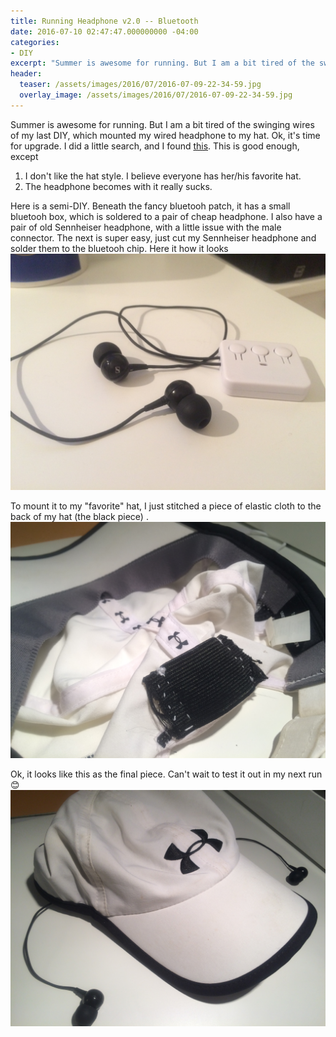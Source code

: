 ```yaml
---
title: Running Headphone v2.0 -- Bluetooth
date: 2016-07-10 02:47:47.000000000 -04:00
categories:
- DIY
excerpt: "Summer is awesome for running. But I am a bit tired of the swinging wires of my last DIY, which mounted my wired headphone to my hat. Ok, it's time for upgrade."
header:
  teaser: /assets/images/2016/07/2016-07-09-22-34-59.jpg
  overlay_image: /assets/images/2016/07/2016-07-09-22-34-59.jpg
---
```

Summer is awesome for running. But I am a bit tired of the swinging wires of my last DIY, which mounted my wired headphone to my hat. Ok, it's time for upgrade.
I did a little search, and I found [this](https://www.amazon.com/Bluetooth-Baseball-Wireless-Headset-Speaker/dp/B013BC4FOK/ref=sr_1_4?ie=UTF8&amp;qid=1468117362&amp;sr=8-4&amp;keywords=bluetooth+hat). This is good enough, except

1. I don't like the hat style. I believe everyone has her/his favorite hat.
2. The headphone becomes with it really sucks.

Here is a semi-DIY. Beneath the fancy bluetooh patch, it has a small bluetooh box, which is soldered to a pair of cheap headphone. I also have a pair of old Sennheiser headphone, with a little issue with the male connector.
The next is super easy, just cut my Sennheiser headphone and solder them to the bluetooh chip. Here it how it looks
![alt text](/assets/images/2016/07/2016-07-09-22-30-49.jpg)


To mount it to my "favorite" hat, I just stitched a piece of elastic cloth to the back of my hat (the black piece) .
![alt text](/assets/images/2016/07/2016-07-09-22-33-35.jpg)

Ok, it looks like this as the final piece. Can't wait to test it out in my next run😊
![alt text](/assets/images/2016/07/2016-07-09-22-34-59.jpg)
